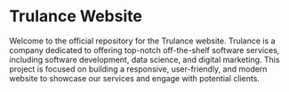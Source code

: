 # Trulance Website

Welcome to the official repository for the Trulance website. Trulance is a company dedicated to offering top-notch off-the-shelf software services, including software development, data science, and digital marketing. This project is focused on building a responsive, user-friendly, and modern website to showcase our services and engage with potential clients.
